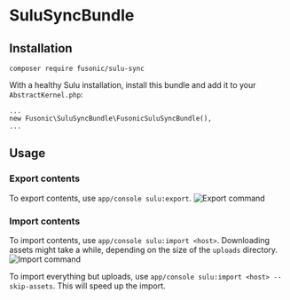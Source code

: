 # SuluSyncBundle

## Installation
`composer require fusonic/sulu-sync`

With a healthy Sulu installation, install this bundle and add it to your `AbstractKernel.php`: 

```
...
new Fusonic\SuluSyncBundle\FusonicSuluSyncBundle(),
...
```

## Usage
### Export contents
To export contents, use `app/console sulu:export`. 
![Export command](http://i.imgur.com/AGOziOH.gif)

### Import contents
To import contents, use `app/console sulu:import <host>`. Downloading assets might take a while, depending on the size of the `uploads` directory. 
![Import command](http://i.imgur.com/nIn58vp.gif)


To import everything but uploads, use `app/console sulu:import <host> --skip-assets`. This will speed up the import. 
